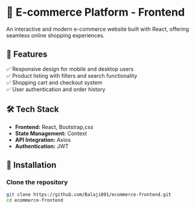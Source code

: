 # 🛒 E-commerce Platform - Frontend  

An interactive and modern e-commerce website built with React, offering seamless online shopping experiences.  

## 🚀 Features  
✅ Responsive design for mobile and desktop users  
✅ Product listing with filters and search functionality  
✅ Shopping cart and checkout system  
✅ User authentication and order history  

## 🛠 Tech Stack  
- **Frontend:** React, Bootstrap,css
- **State Management:** Context  
- **API Integration:** Axios  
- **Authentication:** JWT  

## 🔧 Installation  

### Clone the repository  
```bash
git clone https://github.com/Balaji091/ecommerce-frontend.git
cd ecommerce-frontend
